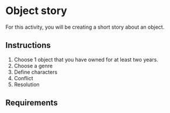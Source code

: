 # Object story

For this activity, you will be creating a short story about an object.

## Instructions

1. Choose 1 object that you have owned for at least two years.
2. Choose a genre
3. Define characters
4. Conflict
5. Resolution

## Requirements